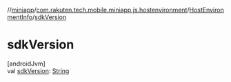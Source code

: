 //[miniapp](../../../index.md)/[com.rakuten.tech.mobile.miniapp.js.hostenvironment](../index.md)/[HostEnvironmentInfo](index.md)/[sdkVersion](sdk-version.md)

# sdkVersion

[androidJvm]\
val [sdkVersion](sdk-version.md): [String](https://kotlinlang.org/api/latest/jvm/stdlib/kotlin/-string/index.html)
